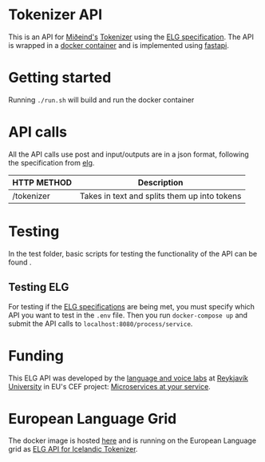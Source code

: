 # Tokenizer API
This is an API for [Miðeind's](https://mideind.is/) [Tokenizer](https://github.com/mideind/Tokenizer) using the [ELG specification](https://european-language-grid.readthedocs.io/en/stable/all/A3_API/LTInternalAPI.html#basic-api-pattern).
The API is wrapped in a [docker container](https://www.docker.com/) and is implemented using [fastapi](https://github.com/tiangolo/fastapi).

# Getting started
Running `./run.sh` will build and run the docker container

# API calls
All the API calls use post and input/outputs are in a json format, following the specification from [elg](https://european-language-grid.readthedocs.io/en/stable/all/A3_API/LTInternalAPI.html#basic-api-pattern).

| HTTP METHOD | Description |
| ----------- | --------------- |
| /tokenizer | Takes in text and splits them up into tokens |


# Testing

In the test folder, basic scripts for testing the functionality of the API can be found .

## Testing ELG

For testing if the [ELG specifications](https://european-language-grid.readthedocs.io/en/stable/all/A3_API/LTInternalAPI.html#basic-api-pattern) are being met, you must specify which API you want to test in the `.env` file. Then you run `docker-compose up` and submit the API calls to `localhost:8080/process/service`.

# Funding
This ELG API was developed by the [language and voice labs](https://lvl.ru.is/) at [Reykjavík University](https://en.ru.is/) in EU's CEF project: [Microservices at your service](https://www.lingsoft.fi/en/microservices-at-your-service-bridging-gap-between-nlp-research-and-industry).

# European Language Grid
The docker image is hosted [here](https://hub.docker.com/r/glaciersg/tokenizer_api) and is running on the European Language grid as [
ELG API for Icelandic Tokenizer](https://live.european-language-grid.eu/catalogue/tool-service/17480).
